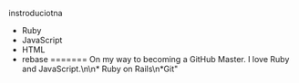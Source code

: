 
instroduciotna 
* Ruby 
* JavaScript
* HTML
* rebase
=======
On my way to becoming a GitHub Master. I love Ruby and JavaScript.\n\n* Ruby on Rails\n*Git"
